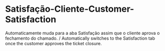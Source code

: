 # Satisfação-Cliente-Customer-Satisfaction
Automaticamente muda para a aba Satisfação assim que o cliente aprova o fechamento do chamado. / Automatically switches to the Satisfaction tab once the customer approves the ticket closure.
